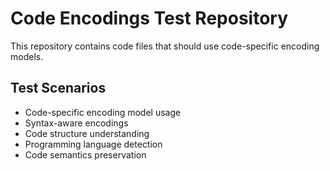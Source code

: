 # Code Encodings Test Repository

This repository contains code files that should use code-specific encoding models.

## Test Scenarios
- Code-specific encoding model usage
- Syntax-aware encodings
- Code structure understanding
- Programming language detection
- Code semantics preservation
